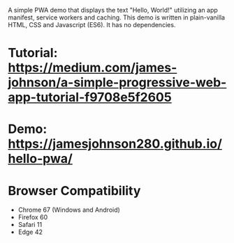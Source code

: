 A simple PWA demo that displays the text "Hello, World!" utilizing an app manifest, service workers and caching. This demo is written in plain-vanilla HTML, CSS and Javascript (ES6). It has no dependencies.

# Tutorial: https://medium.com/james-johnson/a-simple-progressive-web-app-tutorial-f9708e5f2605

# Demo: https://jamesjohnson280.github.io/hello-pwa/

# Browser Compatibility
* Chrome 67 (Windows and Android)
* Firefox 60
* Safari 11
* Edge 42
